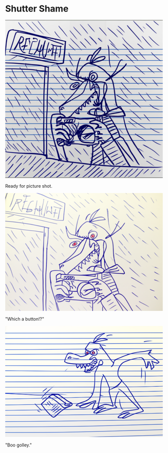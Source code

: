 # Shutter Shame

![Garrey Goosey holds up a camera, looking focused.](camera-1.png)

Ready for picture shot.

![Garrey Goosey stares confusedly at the camera buttons.](camera-2.png)

"Which a button!?"

![Garrey Goosey throws the camera to the ground in anger.](camera-3.png)

"Boo golley."